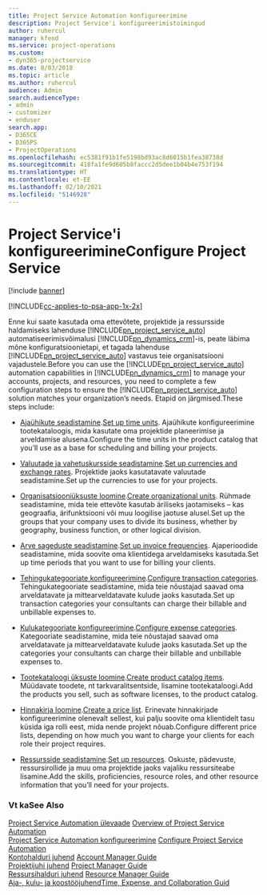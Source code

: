 ```yaml
---
title: Project Service Automation konfigureerimine
description: Project Service'i konfigureerimistoimingud
author: ruhercul
manager: kfend
ms.service: project-operations
ms.custom:
- dyn365-projectservice
ms.date: 8/03/2018
ms.topic: article
ms.author: ruhercul
audience: Admin
search.audienceType:
- admin
- customizer
- enduser
search.app:
- D365CE
- D365PS
- ProjectOperations
ms.openlocfilehash: ec5381f91b1fe5198bd93ac8d6015b1fea38738d
ms.sourcegitcommit: 418fa1fe9d605b8faccc2d5dee1b04b4e753f194
ms.translationtype: HT
ms.contentlocale: et-EE
ms.lasthandoff: 02/10/2021
ms.locfileid: "5146928"
---
```

# <a name="configure-project-service"></a><span data-ttu-id="f3f02-103">Project Service'i konfigureerimine</span><span class="sxs-lookup"><span data-stu-id="f3f02-103">Configure Project Service</span></span>

[!include [banner](../includes/psa-now-project-operations.md)]

[!INCLUDE[cc-applies-to-psa-app-1x-2x](../includes/cc-applies-to-psa-app-1x-2x.md)]

<span data-ttu-id="f3f02-104">Enne kui saate kasutada oma ettevõtete, projektide ja ressursside haldamiseks lahenduse [!INCLUDE[pn_project_service_auto](../includes/pn-project-service-auto.md)] automatiseerimisvõimalusi [!INCLUDE[pn_dynamics_crm](../includes/pn-dynamics-crm.md)]-is, peate läbima mõne konfiguratsioonietapi, et tagada lahenduse [!INCLUDE[pn_project_service_auto](../includes/pn-project-service-auto.md)] vastavus teie organisatsiooni vajadustele.</span><span class="sxs-lookup"><span data-stu-id="f3f02-104">Before you can use the [!INCLUDE[pn_project_service_auto](../includes/pn-project-service-auto.md)] automation capabilities in [!INCLUDE[pn_dynamics_crm](../includes/pn-dynamics-crm.md)] to manage your accounts, projects, and resources, you need to complete a few configuration steps to ensure the [!INCLUDE[pn_project_service_auto](../includes/pn-project-service-auto.md)] solution matches your organization’s needs.</span></span> <span data-ttu-id="f3f02-105">Etapid on järgmised.</span><span class="sxs-lookup"><span data-stu-id="f3f02-105">These steps include:</span></span>  
  
-   <span data-ttu-id="f3f02-106">[Ajaühikute seadistamine](../psa/set-up-time-units.md).</span><span class="sxs-lookup"><span data-stu-id="f3f02-106">[Set up time units](../psa/set-up-time-units.md).</span></span> <span data-ttu-id="f3f02-107">Ajaühikute konfigureerimine tootekataloogis, mida kasutate oma projektide planeerimise ja arveldamise alusena.</span><span class="sxs-lookup"><span data-stu-id="f3f02-107">Configure the time units in the product catalog that you’ll use as a base for scheduling and billing your projects.</span></span>  
  
-   <span data-ttu-id="f3f02-108">[Valuutade ja vahetuskursside seadistamine](../psa/set-up-currencies-exchange-rates.md).</span><span class="sxs-lookup"><span data-stu-id="f3f02-108">[Set up currencies and exchange rates](../psa/set-up-currencies-exchange-rates.md).</span></span> <span data-ttu-id="f3f02-109">Projektide jaoks kasutatavate valuutade seadistamine.</span><span class="sxs-lookup"><span data-stu-id="f3f02-109">Set up the currencies to use for your projects.</span></span>  
  
-   <span data-ttu-id="f3f02-110">[Organisatsiooniüksuste loomine](../psa/create-organizational-units.md).</span><span class="sxs-lookup"><span data-stu-id="f3f02-110">[Create organizational units](../psa/create-organizational-units.md).</span></span> <span data-ttu-id="f3f02-111">Rühmade seadistamine, mida teie ettevõte kasutab äriliseks jaotamiseks – kas geograafia, ärifunktsiooni või muu loogilise jaotuse alusel.</span><span class="sxs-lookup"><span data-stu-id="f3f02-111">Set up the groups that your company uses to divide its business, whether by geography, business function, or other logical division.</span></span>  
  
-   <span data-ttu-id="f3f02-112">[Arve sageduste seadistamine](../psa/set-up-invoice-frequencies.md).</span><span class="sxs-lookup"><span data-stu-id="f3f02-112">[Set up invoice frequencies](../psa/set-up-invoice-frequencies.md).</span></span> <span data-ttu-id="f3f02-113">Ajaperioodide seadistamine, mida soovite oma klientidega arveldamiseks kasutada.</span><span class="sxs-lookup"><span data-stu-id="f3f02-113">Set up time periods that you want to use for billing your clients.</span></span>  
  
-   <span data-ttu-id="f3f02-114">[Tehingukategooriate konfigureerimine](../psa/configure-transaction-categories.md).</span><span class="sxs-lookup"><span data-stu-id="f3f02-114">[Configure transaction categories](../psa/configure-transaction-categories.md).</span></span> <span data-ttu-id="f3f02-115">Tehingukategooriate seadistamine, mida teie nõustajad saavad oma arveldatavate ja mittearveldatavate kulude jaoks kasutada.</span><span class="sxs-lookup"><span data-stu-id="f3f02-115">Set up transaction categories your consultants can charge their billable and unbillable expenses to.</span></span>  
  
-   <span data-ttu-id="f3f02-116">[Kulukategooriate konfigureerimine](../psa/configure-expense-categories.md).</span><span class="sxs-lookup"><span data-stu-id="f3f02-116">[Configure expense categories](../psa/configure-expense-categories.md).</span></span> <span data-ttu-id="f3f02-117">Kategooriate seadistamine, mida teie nõustajad saavad oma arveldatavate ja mittearveldatavate kulude jaoks kasutada.</span><span class="sxs-lookup"><span data-stu-id="f3f02-117">Set up the categories your consultants can charge their billable and unbillable expenses to.</span></span>  
  
-   <span data-ttu-id="f3f02-118">[Tootekataloogi üksuste loomine](../psa/create-product-catalog-items.md).</span><span class="sxs-lookup"><span data-stu-id="f3f02-118">[Create product catalog items](../psa/create-product-catalog-items.md).</span></span> <span data-ttu-id="f3f02-119">Müüdavate toodete, nt tarkvaralitsentside, lisamine tootekataloogi.</span><span class="sxs-lookup"><span data-stu-id="f3f02-119">Add the products you sell, such as software licenses, to the product catalog.</span></span>  
  
-   <span data-ttu-id="f3f02-120">[Hinnakirja loomine](../psa/create-price-list.md).</span><span class="sxs-lookup"><span data-stu-id="f3f02-120">[Create a price list](../psa/create-price-list.md).</span></span> <span data-ttu-id="f3f02-121">Erinevate hinnakirjade konfigureerimine olenevalt sellest, kui palju soovite oma klientidelt tasu küsida iga rolli eest, mida nende projekt nõuab.</span><span class="sxs-lookup"><span data-stu-id="f3f02-121">Configure different price lists, depending on how much you want to charge your clients for each role their project requires.</span></span>  
  
-   <span data-ttu-id="f3f02-122">[Ressursside seadistamine](../psa/set-up-resources.md).</span><span class="sxs-lookup"><span data-stu-id="f3f02-122">[Set up resources](../psa/set-up-resources.md).</span></span> <span data-ttu-id="f3f02-123">Oskuste, pädevuste, ressursirollide ja muu oma projektide jaoks vajaliku ressursiteabe lisamine.</span><span class="sxs-lookup"><span data-stu-id="f3f02-123">Add the skills, proficiencies, resource roles, and other resource information that you’ll need for your projects.</span></span>  
  
### <a name="see-also"></a><span data-ttu-id="f3f02-124">Vt ka</span><span class="sxs-lookup"><span data-stu-id="f3f02-124">See Also</span></span>  
 <span data-ttu-id="f3f02-125">[Project Service Automation ülevaade](../psa/overview.md) </span><span class="sxs-lookup"><span data-stu-id="f3f02-125">[Overview of Project Service Automation](../psa/overview.md) </span></span>  
 <span data-ttu-id="f3f02-126">[Project Service Automation konfigureerimine](../psa/configure.md) </span><span class="sxs-lookup"><span data-stu-id="f3f02-126">[Configure Project Service Automation](../psa/configure.md) </span></span>  
 <span data-ttu-id="f3f02-127">[Kontohalduri juhend](../psa/account-manager-guide.md) </span><span class="sxs-lookup"><span data-stu-id="f3f02-127">[Account Manager Guide](../psa/account-manager-guide.md) </span></span>  
 <span data-ttu-id="f3f02-128">[Projektijuhi juhend](../psa/project-manager-guide.md) </span><span class="sxs-lookup"><span data-stu-id="f3f02-128">[Project Manager Guide](../psa/project-manager-guide.md) </span></span>  
 <span data-ttu-id="f3f02-129">[Ressursihalduri juhend](../psa/resource-manager-guide.md) </span><span class="sxs-lookup"><span data-stu-id="f3f02-129">[Resource Manager Guide](../psa/resource-manager-guide.md) </span></span>  
 [<span data-ttu-id="f3f02-130">Aja-, kulu- ja koostööjuhend</span><span class="sxs-lookup"><span data-stu-id="f3f02-130">Time, Expense, and Collaboration Guid</span></span>](../psa/time-expense-collaboration-guide.md)
